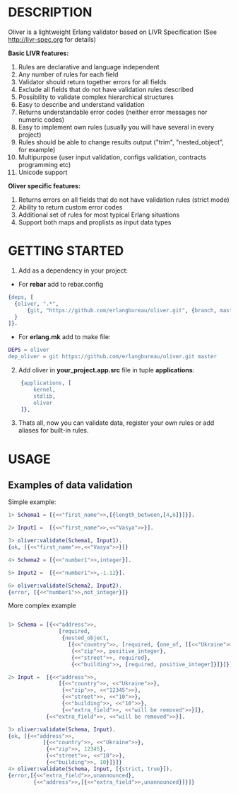 # DESCRIPTION

Oliver is a lightweight Erlang validator based on LIVR Specification (See http://livr-spec.org for details)

**Basic LIVR features:**

1. Rules are declarative and language independent
2. Any number of rules for each field
3. Validator should return together errors for all fields
4. Exclude all fields that do not have validation rules described
5. Possibility to validate complex hierarchical structures
6. Easy to describe and understand validation
7. Returns understandable error codes (neither error messages nor numeric codes)
8. Easy to implement own rules (usually you will have several in every project)
9. Rules should be able to change results output ("trim", "nested_object", for example)
10. Multipurpose (user input validation, configs validation, contracts programming etc)
11. Unicode support

**Oliver specific features:**
1. Returns errors on all fields that do not have validation rules (strict mode)
2. Ability to return custom error codes
3. Additional set of rules for most typical Erlang situations
4. Support both maps and proplists as input data types


# GETTING STARTED
1. Add as a dependency in your project:
  * For **rebar** add to rebar.config
  ```erl
{deps, [
    {oliver, ".*",
        {git, "https://github.com/erlangbureau/oliver.git", {branch, master}}
    }
]}.
```

  * For **erlang.mk** add to make file:
```erl
DEPS = oliver
dep_oliver = git https://github.com/erlangbureau/oliver.git master
```

2. Add oliver in **your_project.app.src** file in tuple **applications**:
```erl
    {applications, [
        kernel,
        stdlib,
        oliver
    ]},
```
3. Thats all, now you can validate data, register your own rules or add aliases for built-in rules.

# USAGE
## Examples of data validation

Simple example:
```erl
1> Schema1 = [{<<"first_name">>,[{length_between,[4,6]}]}].

2> Input1 =  [{<<"first_name">>,<<"Vasya">>}].

3> oliver:validate(Schema1, Input1).
{ok, [{<<"first_name">>,<<"Vasya">>}]}

4> Schema2 = [{<<"number1">>,integer}].

5> Input2 =  [{<<"number1">>,-1.12}].

6> oliver:validate(Schema2, Input2).
{error, [{<<"number1">>,not_integer}]}
```
More complex example
```erl

1> Schema = [{<<"address">>,
                [required,
                 {nested_object,
                   [{<<"country">>, [required, {one_of, [[<<"Ukraine">>, <<"USA">>]]}]},
                    {<<"zip">>, positive_integer},
                    {<<"street">>, required},
                    {<<"building">>, [required, positive_integer]}]}]}].

2> Input =  [{<<"address">>,
                [{<<"country">>, <<"Ukraine">>},
                 {<<"zip">>, <<"12345">>},
                 {<<"street">>, <<"10">>},
                 {<<"building">>, <<"10">>},
                 {<<"extra_field">>, <<"will be removed">>}]},
            {<<"extra_field">>, <<"will be removed">>}].

3> oliver:validate(Schema, Input).
{ok, [{<<"address">>,
           [{<<"country">>, <<"Ukraine">>},
            {<<"zip">>, 12345},
            {<<"street">>, <<"10">>},
            {<<"building">>, 10}]}]}
4> oliver:validate(Schema, Input, [{strict, true}]).
{error,[{<<"extra_field">>,unannounced},
        {<<"address">>,[{<<"extra_field">>,unannounced}]}]}
```
